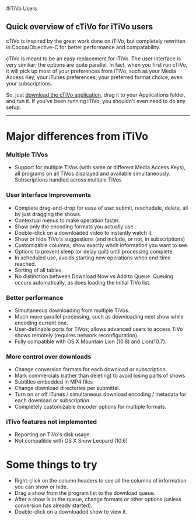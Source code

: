 #iTiVo Users
## Quick overview of cTiVo for iTiVo users

cTiVo is inspired by the great work done on iTiVo, but completely rewritten in Cocoa/Objective-C for better performance and compatability. 

cTiVo is meant to be an easy replacement for iTiVo. The user interface is very similiar; the options are quite parallel. In fact, when you first run cTiVo, it will pick up most of your preferences from iTiVo, such as your Media Access Key, your iTunes preferences, your preferred format choice, even your subscriptions.

So, just [download the cTiVo application](https://code.google.com/p/ctivo/downloads/list), drag it to your Applications folder, and run it. If you've been running iTiVo, you shouldn't even need to do any setup. 

- - -

# Major differences from iTiVo

### Multiple TiVos
- Support for multiple TiVos (with same or different Media Access Keys), all programs on all TiVos displayed and available simultaneously. Subscriptions handled across multiple TiVos

### User Interface Improvements
- Complete drag-and-drop for ease of use: submit, reschedule, delete, all by just dragging the shows.
- Contextual menus to make operation faster.
- Show only the encoding formats you actually use.
- Double-click on a downloaded video to instantly watch it.
- Show or hide TiVo's suggestions (and include, or not, in subscriptions)
- Customizable columns; show exactly whch information you want to see.
- Options to prevent sleep (or delay quit) until processing complete.
- In scheduled use, avoids starting new operations when end-time reached.
- Sorting of all tables.
- No distinction between Download Now vs Add to Queue. Queuing occurs automatically, as does loading the initial TiVo list.

### Better performance

- Simultaneous downloading from multiple TiVos.
- Much more parallel processing, such as downloading next show while encoding current one.
- User-definable ports for TiVos; allows advanced users to access TiVo shows remotely (requires network reconfiguration).
- Fully compatible with OS X Mountain Lion (10.8) and Lion(10.7).

### More control over downloads

- Change conversion formats for each download or subscription.
- Mark commercials (rather than deleting) to avoid losing parts of shows
- Subtitles embedded in MP4 files
- Change download directories per submittal.
- Turn on or off iTunes / simultaneous download encoding / metadata for each download or subscription.
- Completely customizable encoder options for multiple formats.

### iTivo features not implemented

- Reporting on TiVo's disk usage.
- Not compatible with OS X Snow Leopard (10.6)

# Some things to try

- Right-click on the column headers to see all the columns of information you can show or hide.
- Drag a show from the program list to the download queue.
- After a show is in the queue, change formats or other options (unless conversion has already started).
- Double-click on a downloaded show to view it.